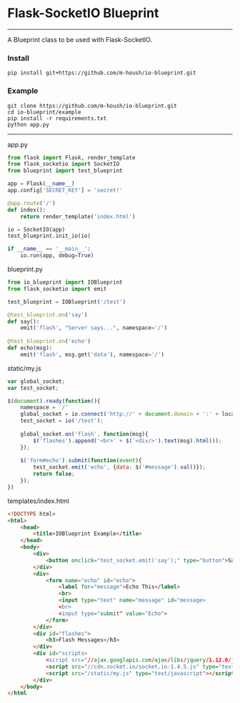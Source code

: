 # Flask-SocketIO Blueprint
----

A Blueprint class to be used with Flask-SocketIO.

### Install
```pip install git+https://github.com/m-housh/io-blueprint.git```  

### Example
```
git clone https://github.com/m-housh/io-blueprint.git
cd io-blueprint/example
pip install -r requirements.txt
python app.py
```
----

app.py
```python
from flask import Flask, render_template
from flask_socketio import SocketIO
from blueprint import test_blueprint

app = Flask(__name__)
app.config['SECRET_KEY'] = 'secret!'

@app.route('/')
def index():
    return render_template('index.html')

io = SocketIO(app)
test_blueprint.init_io(io)

if __name__ == '__main__':
    io.run(app, debug=True)
```

blueprint.py
```python
from io_blueprint import IOBlueprint
from flask_socketio import emit

test_blueprint = IOBlueprint('/test')

@test_blueprint.on('say')
def say():
    emit('flash', "Server says...", namespace='/')
    
@test_blueprint.on('echo')
def echo(msg):
    emit('flash', msg.get('data'), namespace='/')
```

static/my.js
```javascript
var global_socket;
var test_socket;

$(document).ready(function(){
    namespace = '/'
    global_socket = io.connect('http://' + document.domain + ':' + location.port + namespace);
    test_socket = io('/test');
    
    global_socket.on('flash', function(msg){
        $('flashes').append('<br>' + $('<div/>').text(msg).html());
    });
    
    $('form#echo').submit(function(event){
        test_socket.emit('echo', {data: $('#message').val()});
        return false;
    });
})
```

templates/index.html
```html
<!DOCTYPE html>
<html>
    <head>
        <title>IOBlueprint Example</title>
    </head>
    <body>
        <div>
            <button onclick="test_socket.emit('say');" type="button">Say</button>
        </div>
        <div>
            <form name="echo" id="echo">
                <label for="message">Echo This</label>
                <br>
                <input type="text" name="message" id="message>
                <br>
                <input type="submit" value="Echo">
            </form>
        </div>
        <div id="flashes">
            <h3>Flash Messages</h3>
        </div>
        <div id="scripts>
            <script src="//ajax.googlapis.com/ajax/libs/jquery/1.12.0/jquery.min.js"></script>
            <script src="//cdn.socket.io/socket.io-1.4.5.js" type="text/javascript"></script>
            <script src="/static/my.js" type="text/javascript"></script>
        </div>
    </body>
</html
```
